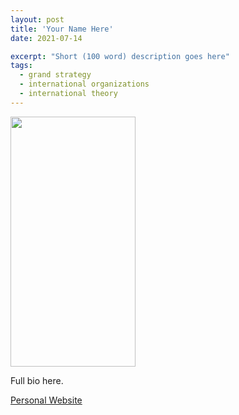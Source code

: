 ```yaml
---
layout: post
title: 'Your Name Here'
date: 2021-07-14

excerpt: "Short (100 word) description goes here"
tags:
  - grand strategy
  - international organizations
  - international theory
---
```

<img src="https://gsipe-workshop.github.io/assets/IMG_3195.jpg" width="200" height="400" />

Full bio here.

<a href= "https://www.google.com">Personal Website</a>



